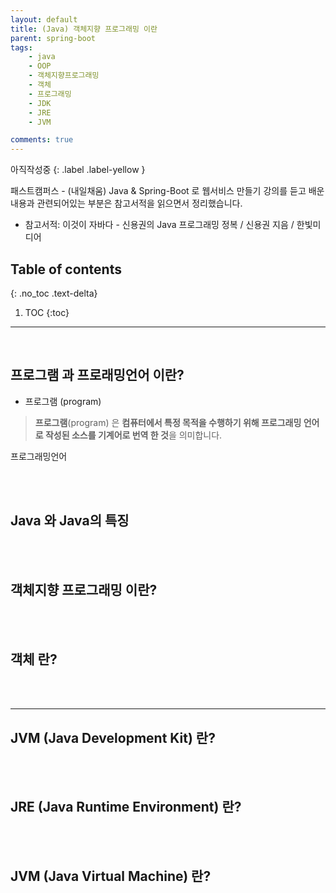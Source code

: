 ```yaml
---
layout: default
title: (Java) 객체지향 프로그래밍 이란
parent: spring-boot
tags:
    - java
    - OOP
    - 객체지향프로그래밍
    - 객체
    - 프로그래밍
    - JDK
    - JRE
    - JVM

comments: true
---
```


아직작성중
{: .label .label-yellow }

패스트캠퍼스 - (내일채움) Java & Spring-Boot 로 웹서비스 만들기 강의를 듣고 배운 내용과 관련되어있는 부분은 참고서적을 읽으면서 정리했습니다.

- 참고서적: 이것이 자바다 - 신용권의 Java 프로그래밍 정복 / 신용권 지음 / 한빛미디어


## Table of contents
{: .no_toc .text-delta}

1. TOC
{:toc}

---

<br>

## **프로그램** 과 **프로래밍언어** 이란?

- 프로그램 (program)

> **프로그램**(program) 은 **컴퓨터에서 특정 목적을 수행하기 위해 프로그래밍 언어로 작성된 소스를 기계어로 번역 한 것**을 의미합니다.

프로그래밍언어

<br><br>

## Java 와 Java의 특징



<br><br>

## **객체지향 프로그래밍** 이란?

<br><br>

## **객체** 란?

<br><br>

---

## JVM (Java Development Kit) 란?

<br><br>

## JRE (Java Runtime Environment) 란?

<br><br>

## JVM (Java Virtual Machine) 란?

